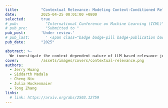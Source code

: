 ```yaml
---
title:          "Contextual Relevance: Modeling Context-Conditioned Relevance for Improving Document Reranking"
date:           2025-04-25 00:01:00 +0800
selected:       true
# pub:            "International Conference on Machine Learning (ICML)"
# pub_pre:        "Submitted to "
pub_post:       'Under review.'
# pub_last:       ' <span class="badge badge-pill badge-publication badge-success">Spotlight</span>'
pub_date:       "2025"

abstract: >-
  We investigate the context-dependent nature of LLM-based relevance judgements in the document reranking setting.
cover:          /assets/images/covers/contextual-relevance.png
authors:
  - Jerry Huang
  - Siddarth Madala
  - Cheng Niu
  - Julia Hockenmaier
  - Tong Zhang
links:
  # link: https://arxiv.org/abs/2503.12759
---
```

